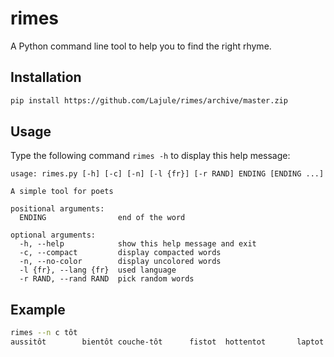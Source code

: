 # rimes

A Python command line tool to help you to find the right rhyme.

## Installation

```sh
pip install https://github.com/Lajule/rimes/archive/master.zip
```

## Usage

Type the following command `rimes -h` to display this help message:

```
usage: rimes.py [-h] [-c] [-n] [-l {fr}] [-r RAND] ENDING [ENDING ...]

A simple tool for poets

positional arguments:
  ENDING                end of the word

optional arguments:
  -h, --help            show this help message and exit
  -c, --compact         display compacted words
  -n, --no-color        display uncolored words
  -l {fr}, --lang {fr}  used language
  -r RAND, --rand RAND  pick random words
```

## Example

```sh
rimes --n c tôt
aussitôt        bientôt couche-tôt      fistot  hottentot       laptot  paletot plutôt  sitôt   tantôt  tôt
```
